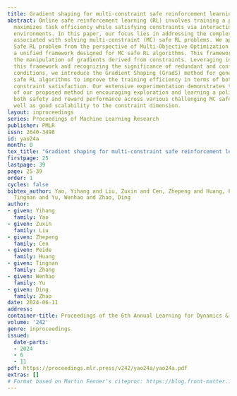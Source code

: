 ```yaml
---
title: Gradient shaping for multi-constraint safe reinforcement learning
abstract: Online safe reinforcement learning (RL) involves training a policy that
  maximizes task efficiency while satisfying constraints via interacting with the
  environments. In this paper, our focus lies in addressing the complex challenges
  associated with solving multi-constraint (MC) safe RL problems. We approach the
  Safe RL problem from the perspective of Multi-Objective Optimization (MOO) and propose
  a unified framework designed for MC safe RL algorithms. This framework highlights
  the manipulation of gradients derived from constraints. Leveraging insights from
  this framework and recognizing the significance of redundant and conflicting constraint
  conditions, we introduce the Gradient Shaping (GradS) method for general Lagrangian-based
  safe RL algorithms to improve the training efficiency in terms of both reward and
  constraint satisfaction. Our extensive experimentation demonstrates the effectiveness
  of our proposed method in encouraging exploration and learning a policy that improves
  both safety and reward performance across various challenging MC safe RL tasks as
  well as good scalability to the constraint dimension.
layout: inproceedings
series: Proceedings of Machine Learning Research
publisher: PMLR
issn: 2640-3498
id: yao24a
month: 0
tex_title: "Gradient shaping for multi-constraint safe reinforcement learning"
firstpage: 25
lastpage: 39
page: 25-39
order: 1
cycles: false
bibtex_author: Yao, Yihang and Liu, Zuxin and Cen, Zhepeng and Huang, Peide and Zhang,
  Tingnan and Yu, Wenhao and Zhao, Ding
author:
- given: Yihang
  family: Yao
- given: Zuxin
  family: Liu
- given: Zhepeng
  family: Cen
- given: Peide
  family: Huang
- given: Tingnan
  family: Zhang
- given: Wenhao
  family: Yu
- given: Ding
  family: Zhao
date: 2024-06-11
address:
container-title: Proceedings of the 6th Annual Learning for Dynamics & Control Conference
volume: '242'
genre: inproceedings
issued:
  date-parts:
  - 2024
  - 6
  - 11
pdf: https://proceedings.mlr.press/v242/yao24a/yao24a.pdf
extras: []
# Format based on Martin Fenner's citeproc: https://blog.front-matter.io/posts/citeproc-yaml-for-bibliographies/
---
```

